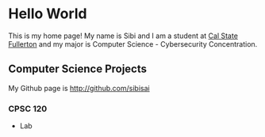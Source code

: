 # Hello World

This is my home page! My name is Sibi and I am a student at [Cal State Fullerton](http://fullerton.edu/) and my major is Computer Science - Cybersecurity Concentration.

## Computer Science Projects

My Github page is http://github.com/sibisai

### CPSC 120

* Lab 
